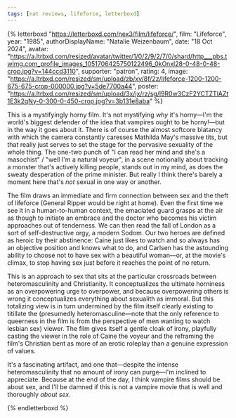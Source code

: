 ```yaml
---
tags: [nat reviews, lifeforce, letterboxd]
---
```


{% letterboxd "https://letterboxd.com/nex3/film/lifeforce/",
    film: "Lifeforce",
    year: "1985",
    authorDisplayName: "Natalie Weizenbaum",
    date: "18 Oct 2024",
    avatar: "https://a.ltrbxd.com/resized/avatar/twitter/1/0/2/9/2/7/0/shard/http___pbs.twimg.com_profile_images_1051706425750122496_0kOnxl28-0-48-0-48-crop.jpg?v=144ccd3110",
    supporter: "patron",
    rating: 4,
    image: "https://a.ltrbxd.com/resized/sm/upload/zb/xy/8f/2z/lifeforce-1200-1200-675-675-crop-000000.jpg?v=5de7700a44",
    poster: "https://a.ltrbxd.com/resized/sm/upload/3x/jx/rz/sg/l9R0w3CzF2YCTZTlAZt1E3k2qNy-0-300-0-450-crop.jpg?v=3b131e8aba" %}
  <p>
    This is a mystifyingly horny film. It's not mystifying <i>why</i> it's
    horny—I'm the world's biggest defender of the idea that vampires ought to be
    horny!—but in the way it goes about it. There is of course the almost
    softcore blatancy with which the camera constantly caresses Mathilda May's
    massive tits, but that really just serves to set the stage for the pervasive
    sexuality of the whole thing. The one-two punch of "I can read her mind and
    she's a masochist" / "well I'm a natural voyeur", in a scene notionally
    about tracking a monster that's actively killing people, stands out in my
    mind, as does the sweaty desperation of the prime minister. But really I
    think there's barely a moment here that's <i>not</i> sexual in one way or
    another.
  </p>
  <p>
    The film draws an immediate and firm connection between sex and the theft of
    lifeforce (General Ripper would be right at home). Even the first time we
    see it in a human-to-human context, the emaciated guard grasps at the air as
    though to initiate an embrace and the doctor who becomes his victim
    approaches out of tenderness. We can then read the fall of London as a sort
    of self-destructive orgy, a modern Sodom. Our two heroes are defined as
    heroic by their abstinence: Caine just likes to watch and so always has an
    objective position and knows what to do, and Carlsen has the astounding
    ability to choose not to have sex with a beautiful woman—or, at the movie's
    climax, to stop having sex just before it reaches the point of no return.
  </p>
  <p>
    This is an approach to sex that sits at the particular crossroads between
    heteromasculinity and Christianity. It conceptualizes the ultimate horniness
    as an overpowering urge to overpower, and because overpowering others is
    wrong it conceptualizes everything about sexualith as immoral. But this
    totalizing view is in turn undermined by the film itself clearly existing to
    titillate the (presumedly heteromasculine—note that the only reference to
    queerness in the film is from the perspective of men wanting to watch
    lesbian sex) viewer. The film gives itself a gentle cloak of irony,
    playfully casting the viewer in the role of Caine the voyeur and the
    reframing the film's Christian bent as more of an erotic roleplay than a
    genuine expression of values.
  </p>
  <p>
    It's a fascinating artifact, and one that—despite the intense
    heteromasculinity that no amount of irony can purge—I'm inclined to
    appreciate. Because at the end of the day, I think vampire films should be
    about sex, and I'll be damned if this is not a vampire movie that is well
    and thoroughly <i>about sex</i>.
  </p>
{% endletterboxd %}
